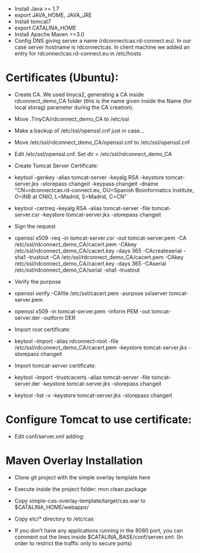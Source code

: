 * Install Java >= 1.7
* export JAVA_HOME, JAVA_JRE
* Install tomcat7
* export CATALINA_HOME
* Install Apache Maven >=3.0
* Config DNS giving server a name (rdconnectcas.rd-connect.eu). In our case server hostname is rdconnectcas. In client machine we added an entry for rdconnectcas.rd-connect.eu in /etc/hosts


# Certificates (Ubuntu):

* Create CA. We used tinyca2, generating a CA inside rdconnect_demo_CA folder (this is the name given inside the Name (for local storag) parameter during the CA creation).
* Move .TinyCA/rdconnect_demo_CA to /etc/ssl
* Make a backup of /etc/ssl/openssl.cnf just in case...
* Move /etc/ssl/rdconnect_demo_CA/openssl.cnf to /etc/ssl/openssl.cnf
* Edit /etc/ssl/openssl.cnf. Set dir = /etc/ssl/rdconnect_demo_CA

* Create Tomcat Server Certificate:
* keytool -genkey -alias tomcat-server -keyalg RSA -keystore tomcat-server.jks -storepass changeit -keypass changeit -dname "CN=rdconnectcas.rd-connect.eu, OU=Spanish Bioinformatics Institute, O=INB at CNIO, L=Madrid, S=Madrid, C=CN"
* keytool -certreq -keyalg RSA -alias tomcat-server -file tomcat-server.csr -keystore tomcat-server.jks -storepass changeit
* Sign the request
* openssl x509 -req -in tomcat-server.csr -out tomcat-server.pem  -CA /etc/ssl/rdconnect_demo_CA/cacert.pem -CAkey /etc/ssl/rdconnect_demo_CA/cacert.key -days 365 -CAcreateserial -sha1 -trustout  -CA /etc/ssl/rdconnect_demo_CA/cacert.pem -CAkey /etc/ssl/rdconnect_demo_CA/cacert.key -days 365 -CAserial /etc/ssl/rdconnect_demo_CA/serial -sha1 -trustout
* Verify the purpose
* openssl verify -CAfile /etc/ssl/cacert.pem -purpose sslserver tomcat-server.pem
* openssl x509 -in tomcat-server.pem -inform PEM -out tomcat-server.der -outform DER
* Import root certificate:
* keytool -import -alias rdconnect-root -file /etc/ssl/rdconnect_demo_CA/cacert.pem -keystore tomcat-server.jks -storepass changeit
* Import tomcat-server certificate:
* keytool -import -trustcacerts -alias tomcat-server -file tomcat-server.der -keystore tomcat-server.jks -storepass changeit
* keytool -list -v -keystore tomcat-server.jks -storepass changeit


# Configure Tomcat to use certificate:
* Edit conf/server.xml adding:
    <Connector port="9443" protocol="HTTP/1.1"
                connectionTimeout="20000"
                redirectPort="9443"
                SSLEnabled="true"
                scheme="https"
                secure="true"
                sslProtocol="TLS"
                keystoreFile="/home/acanada/etc/ssl/rdconnect_demo_CA/tomcat-server.jks"
                truststoreFile="/home/acanada/etc/ssl/rdconnect_demo_CA/tomcat-server.jks"
                keystorePass="changeit" />

# Maven Overlay Installation
* Clone git project with the simple overlay template here
* Execute inside the project folder:  mvn clean package
* Copy simple-cas-overlay-template/target/cas.war to $CATALINA_HOME/webapps/
* Copy etc/* directory to /etc/cas

* If you don’t have any applications running in the 8080 port, you can comment out the lines inside $CATALINA_BASE/conf/server.xml:
<Connector port="8080" protocol="HTTP/1.1"
	connectionTimeout="20000"
        redirectPort="9443" />
(In order to restrict the traffic only to secure ports)
